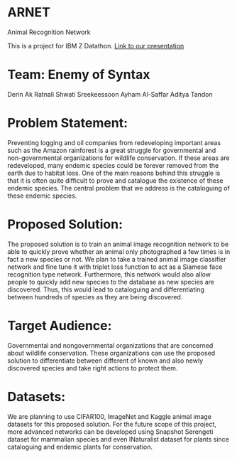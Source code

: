 # ARNET
Animal Recognition Network

This is a project for IBM Z Datathon.
[Link to our presentation](https://github.com/derinak21/ARNET/Presentation.pdf)

# Team: Enemy of Syntax
Derin Ak
Ratnali Shwati Sreekeessoon	
Ayham Al-Saffar	
Aditya Tandon	

# Problem Statement: 
Preventing logging and oil companies from redeveloping important areas such as the Amazon rainforest is a great struggle for governmental and non-governmental organizations for wildlife conservation. If these areas are redeveloped, many endemic species could be forever removed from the earth due to habitat loss. One of the main reasons behind this struggle is that it is often quite difficult to prove and catalogue the existence of these endemic species. The central problem that we address is the cataloguing of these endemic species. 

# Proposed Solution: 
The proposed solution is to train an animal image recognition network to be able to quickly prove whether an animal only photographed a few times is in fact a new species or not. We plan to take a trained animal image classifier network and fine tune it with triplet loss function to act as a Siamese face recognition type network. Furthermore, this network would also allow people to quickly add new species to the database as new species are discovered. Thus, this would lead to cataloguing and differentiating between hundreds of species as they are being discovered. 

# Target Audience: 
Governmental and nongovernmental organizations that are concerned about wildlife conservation. These organizations can use the proposed solution to differentiate between different of known and also newly discovered species and take right actions to protect them. 

# Datasets: 
We are planning to use CIFAR100, ImageNet and Kaggle animal image datasets for this proposed solution. For the future scope of this project, more advanced networks can be developed using Snapshot Serengeti dataset for mammalian species and even INaturalist dataset for plants since cataloguing and endemic plants for conservation. 

